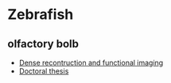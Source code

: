 # Zebrafish

## olfactory bolb

- [Dense recontruction and functional imaging](http://www.nature.com/neuro/journal/v19/n6/full/nn.4290.html)
- [Doctoral thesis](http://edoc.unibas.ch/43341/1/20160614_PhD_thesis_Adrian%20A%20Wanner.pdf)
